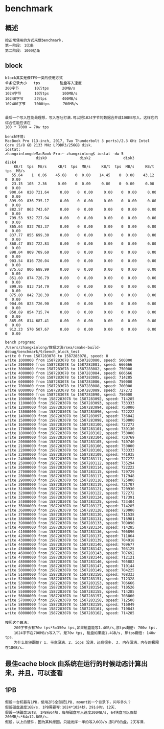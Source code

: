 # benchmark

## 概述
    按正常使用的方式来做benchmark. 
    第一阶段: 1亿条
    第二阶段: 1000亿条
    
## block
    block其实是像TFS一类的使用方式    
    单条记录大小   tps         磁盘写入速度 
    200字节       10万tps      20MB/s
    1024字节      10万tps      100MB/s
    10240字节     3万tps       400MB/s
    102400字节    7000tps      700MB/s
    

    最后一个写入性能最理想，写入吞吐打满.可以把1024字节的数据合并成100KB写入，这样它的综合性能应该在
    100 * 7000 = 70w tps   
    
    bench环境:
    MacBook Pro (13-inch, 2017, Two Thunderbolt 3 ports)/2.3 GHz Intel Core i5/8 GB 2133 MHz LPDDR3/256GB disk.
    iostat:
    zhangxinlongdeMacBook-Pro:~ zhangxinlong$ iostat -dw 5
                  disk0               disk2               disk3               disk4 
        KB/t  tps  MB/s     KB/t  tps  MB/s     KB/t  tps  MB/s     KB/t  tps  MB/s 
       55.64    1  0.06    45.68    0  0.00    14.45    0  0.00    43.12    0  0.00 
       23.15  105  2.36     0.00    0  0.00     0.00    0  0.00     0.00    0  0.00 
      900.64  820 721.64     0.00    0  0.00     0.00    0  0.00     0.00    0  0.00 
      899.99  836 735.17     0.00    0  0.00     0.00    0  0.00     0.00    0  0.00 
      882.57  863 743.67     0.00    0  0.00     0.00    0  0.00     0.00    0  0.00 
      799.53  932 727.94     0.00    0  0.00     0.00    0  0.00     0.00    0  0.00 
      865.64  832 703.37     0.00    0  0.00     0.00    0  0.00     0.00    0  0.00 
      837.77  855 699.30     0.00    0  0.00     0.00    0  0.00     0.00    0  0.00 
      868.47  852 722.83     0.00    0  0.00     0.00    0  0.00     0.00    0  0.00 
      898.04  809 709.60     0.00    0  0.00     0.00    0  0.00     0.00    0  0.00 
      903.54  816 720.04     0.00    0  0.00     0.00    0  0.00     0.00    0  0.00 
      875.63  806 688.99     0.00    0  0.00     0.00    0  0.00     0.00    0  0.00 
      851.60  874 726.79     0.00    0  0.00     0.00    0  0.00     0.00    0  0.00 
      899.95  813 714.79     0.00    0  0.00     0.00    0  0.00     0.00    0  0.00 
      875.80  842 720.39     0.00    0  0.00     0.00    0  0.00     0.00    0  0.00 
      904.06  823 726.90     0.00    0  0.00     0.00    0  0.00     0.00    0  0.00 
      858.69  854 715.74     0.00    0  0.00     0.00    0  0.00     0.00    0  0.00 
      865.05  814 687.41     0.00    0  0.00     0.00    0  0.00     0.00    0  0.00 
      912.23  570 507.67     0.00    0  0.00     0.00    0  0.00     0.00    0  0.00 

    bench program: 
    /Users/zhangxinlong/数据之海/sea/cmake-build-debug/benchmark/9/bench_block_test
    write 0 from 1587283078 to 1587283078, speed: 0
    write 1000000 from 1587283078 to 1587283080, speed: 500000
    write 2000000 from 1587283078 to 1587283081, speed: 666666
    write 3000000 from 1587283078 to 1587283082, speed: 750000
    write 4000000 from 1587283078 to 1587283084, speed: 666666
    write 5000000 from 1587283078 to 1587283085, speed: 714285
    write 6000000 from 1587283078 to 1587283086, speed: 750000
    write 7000000 from 1587283078 to 1587283088, speed: 700000
    write 8000000 from 1587283078 to 1587283089, speed: 727272
    write 9000000 from 1587283078 to 1587283090, speed: 750000
    write 10000000 from 1587283078 to 1587283092, speed: 714285
    write 11000000 from 1587283078 to 1587283093, speed: 733333
    write 12000000 from 1587283078 to 1587283094, speed: 750000
    write 13000000 from 1587283078 to 1587283096, speed: 722222
    write 14000000 from 1587283078 to 1587283097, speed: 736842
    write 15000000 from 1587283078 to 1587283098, speed: 750000
    write 16000000 from 1587283078 to 1587283100, speed: 727272
    write 17000000 from 1587283078 to 1587283101, speed: 739130
    write 18000000 from 1587283078 to 1587283102, speed: 750000
    write 19000000 from 1587283078 to 1587283104, speed: 730769
    write 20000000 from 1587283078 to 1587283105, speed: 740740
    write 21000000 from 1587283078 to 1587283106, speed: 750000
    write 22000000 from 1587283078 to 1587283108, speed: 733333
    write 23000000 from 1587283078 to 1587283109, speed: 741935
    write 24000000 from 1587283078 to 1587283111, speed: 727272
    write 25000000 from 1587283078 to 1587283112, speed: 735294
    write 26000000 from 1587283078 to 1587283114, speed: 722222
    write 27000000 from 1587283078 to 1587283115, speed: 729729
    write 28000000 from 1587283078 to 1587283117, speed: 717948
    write 29000000 from 1587283078 to 1587283118, speed: 725000
    write 30000000 from 1587283078 to 1587283119, speed: 731707
    write 31000000 from 1587283078 to 1587283121, speed: 720930
    write 32000000 from 1587283078 to 1587283122, speed: 727272
    write 33000000 from 1587283078 to 1587283124, speed: 717391
    write 34000000 from 1587283078 to 1587283125, speed: 723404
    write 35000000 from 1587283078 to 1587283127, speed: 714285
    write 36000000 from 1587283078 to 1587283128, speed: 720000
    write 37000000 from 1587283078 to 1587283130, speed: 711538
    write 38000000 from 1587283078 to 1587283131, speed: 716981
    write 39000000 from 1587283078 to 1587283133, speed: 709090
    write 40000000 from 1587283078 to 1587283134, speed: 714285
    write 41000000 from 1587283078 to 1587283136, speed: 706896
    write 42000000 from 1587283078 to 1587283137, speed: 711864
    write 43000000 from 1587283078 to 1587283139, speed: 704918
    write 44000000 from 1587283078 to 1587283140, speed: 709677
    write 45000000 from 1587283078 to 1587283142, speed: 703125
    write 46000000 from 1587283078 to 1587283143, speed: 707692
    write 47000000 from 1587283078 to 1587283144, speed: 712121
    write 48000000 from 1587283078 to 1587283146, speed: 705882
    write 49000000 from 1587283078 to 1587283147, speed: 710144
    write 50000000 from 1587283078 to 1587283149, speed: 704225
    write 51000000 from 1587283078 to 1587283150, speed: 708333
    write 52000000 from 1587283078 to 1587283151, speed: 712328
    write 53000000 from 1587283078 to 1587283153, speed: 706666
    write 54000000 from 1587283078 to 1587283154, speed: 710526
    write 55000000 from 1587283078 to 1587283155, speed: 714285
    write 56000000 from 1587283078 to 1587283157, speed: 708860
    write 57000000 from 1587283078 to 1587283158, speed: 712500
    write 58000000 from 1587283078 to 1587283159, speed: 716049
    write 59000000 from 1587283078 to 1587283161, speed: 710843
    write 60000000 from 1587283078 to 1587283162, speed: 714285
    
    按照这个算法: 
        200字节会有70w tps*5=350w tps,如果磁盘能写1.4GB/s,那tps翻倍: 700w tps.
        1024字节在700MB/s写入下，是70w tps, 磁盘如果能1.4GB/s, 那tps翻倍: 140w tps.
        为什么能够翻倍? 1. 带宽没满，2. iops 没满，还剩很多. 3. 内存没满，内存的极限在18GB/s.
        
## 最佳cache block 由系统在运行的时候动态计算出来，并且，可以查看    
    
## 1PB
    假设一台机器有1PB，使用ZFS全部把1PB, mount到一个目录下，问写多久？
    假设磁盘速度1GB/s. 1PB需要写:1024*1024秒，291小时，12天.
    假设一块磁盘16TB, 1PB有64块，每块磁盘写入速度200MB/s, 64块盘可以贡献200MB/s*64=12.8GB/s.
    假设，以上的硬件，因为某种原因，只能发挥一半的写入6GB/s.那1PB的盘，2天写满. 
